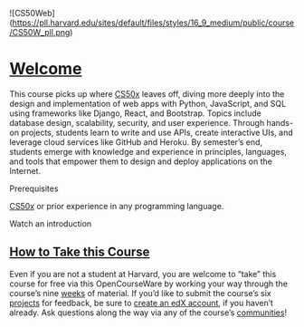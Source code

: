 ![CS50Web] (https://pll.harvard.edu/sites/default/files/styles/16_9_medium/public/course/CS50W_pll.png)

[Welcome](https://cs50.harvard.edu/web/2020/#welcome)
=====================================================

This course picks up where [CS50x](https://cs50.harvard.edu/x/) leaves off, diving more deeply into the design and implementation of web apps with Python, JavaScript, and SQL using frameworks like Django, React, and Bootstrap. Topics include database design, scalability, security, and user experience. Through hands-on projects, students learn to write and use APIs, create interactive UIs, and leverage cloud services like GitHub and Heroku. By semester’s end, students emerge with knowledge and experience in principles, languages, and tools that empower them to design and deploy applications on the Internet.

Prerequisites

[CS50x](https://cs50.harvard.edu/x) or prior experience in any programming language.

Watch an introduction

[How to Take this Course](https://cs50.harvard.edu/web/2020/#how-to-take-this-course)
-------------------------------------------------------------------------------------

Even if you are not a student at Harvard, you are welcome to “take” this course for free via this OpenCourseWare by working your way through the course’s nine [weeks](https://cs50.harvard.edu/web/2020/weeks/) of material. If you’d like to submit the course’s six [projects](https://cs50.harvard.edu/web/2020/projects/) for feedback, be sure to [create an edX account](https://courses.edx.org/register), if you haven’t already. Ask questions along the way via any of the course’s [communities](https://cs50.harvard.edu/web/2020/communities/)!
